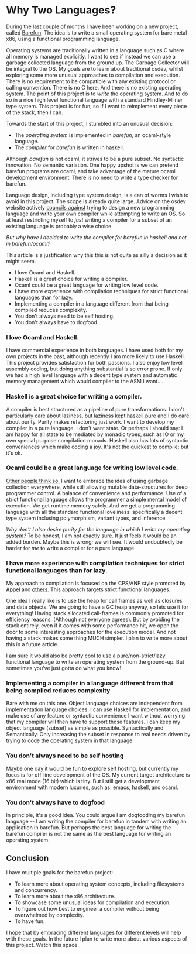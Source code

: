 
# Why Two Languages?

During the last couple of months I have been working on a new project, called
[Barefun](https://github.com/Nick-Chapman/barefun). The idea is to write a small operating system for bare metal x86, using a functional programming language.

Operating systems are traditionally written in a language such as C where all memory is managed explicitly. I want to see if instead we can use a garbage collected language from the ground up. The Garbage Collector will be integral to the OS. My goals are to learn about traditional osdev, whilst exploring some more unusual approaches to compilation and execution. There is no requirement to be compatible with any existing protocol or calling convention. There is no C here. And there is no existing operating system. The point of this project is to _write_ the operating system. And to do so in a nice high level functional language with a standard Hindley-Milner type system. This project is for fun, so if I want to reimplement every piece of the stack, then I can.

Towards the start of this project, I stumbled into an unusual decision:

- The _operating system_ is implemented in _barefun_, an ocaml-style language.
- The _compiler_ for _barefun_ is written in haskell.

Although _barefun_ is not ocaml, it strives to be a pure subset. No syntactic innovation. No semantic variation. One happy upshot is we can pretend barefun programs are ocaml, and take advantage of the mature ocaml development environment. There is no need to write a type checker for barefun.

Language design, including type system design, is a can of worms I wish to avoid in this project. The scope is already quite large. Advice on the osdev website actively [councils against](https://wiki.osdev.org/Alta_Lang)
trying to design a new programming language and write your own compiler while attempting to write an OS.
So at least restricting myself to _just_ writing a compiler for a subset of an existing language is probably a wise choice.

_But why have I decided to write the compiler for barefun in haskell and not in barefun/ocaml?_

This article is a justification why this this is not quite as silly a decision as it might seem.

- I love Ocaml and Haskell.
- Haskell is a great choice for writing a compiler.
- Ocaml could be a great language for writing low level code.
- I have more experience with compilation techniques for strict functional languages than for lazy.
- Implementing a compiler in a language different from that being compiled reduces complexity.
- You don't always need to be self hosting.
- You don't always have to dogfood

### I love Ocaml and Haskell.

I have commercial experience in both languages. I have used both for my own projects in the past, although recently I am more likely to use Haskell. This project provides satisfaction for both passions. I also enjoy low level assembly coding, but doing anything substantial is so error prone. If only we had a high level language with a decent type system and automatic memory management which would compiler to the ASM I want....


### Haskell is a great choice for writing a compiler.

A compiler is best structured as a pipeline of pure transformations. I don't particularly care about laziness,
[but laziness kept haskell pure](https://stackoverflow.com/questions/31477074/how-lazy-evaluation-forced-haskell-to-be-pure)
and I do care about purity. Purity makes refactoring just work. I want to develop my compiler in a pure language. I don't want state. Or perhaps I should say: I am happy for all state to be mediated by monadic types, such as IO or my own special purpose compilation monads. Haskell also has lots of syntactic conveniences which make coding a joy. It's not the quickest to compile; but it's ok.

### Ocaml could be a great language for writing low level code.

[Other people think so.](https://mirage.io/)
I want to embrace the idea of using garbage collection everywhere, while still allowing mutable data-structures for deep programmer control. A balance of convenience and performance. Use of a strict functional language allows the programmer a simple mental model of execution. We get runtime memory safely. And we get a programming language with all the standard functional loveliness: specifically a decent type system inclusing polymorphism, variant types, and inference.

_Why don't I also desire purity for the language in which I write my operating system?_ To be honest, I am not exactly sure. It just feels it would be an added burden. Maybe this is wrong; we will see. It would undoubtedly be harder for _me_ to write a compiler for a pure language.

### I have more experience with compilation techniques for strict functional languages than for lazy.

My approach to compilation is focused on the CPS/ANF style promoted by
[Appel](https://www.goodreads.com/book/show/2079575.Compiling_with_Continuations)
and [others](https://news.ycombinator.com/item?id=40192579).
This approach targets strict functional languages.

One idea I really like is to use the heap for call frames as well as closures and data objects. We are going to have a GC heap anyway, so lets use it for everything! Having stack allocated call-frames is commonly promoted for efficiency reasons. (Although [not everyone agrees](https://www.cs.princeton.edu/~appel/papers/45.pdf)). But by avoiding the stack entirely, even if it comes with some performance hit, we open the door to some interesting approaches for the execution model. And not having a stack makes some thing MUCH simpler. I plan to write more about this in a future article.

I am sure it would also be pretty cool to use a pure/non-strict/lazy functional language to write an operating system from the ground-up. But sometimes you've just gotta do what you know!

### Implementing a compiler in a language different from that being compiled reduces complexity

Bare with me on this one. Object language choices are independent from implementation language choices. I can use Haskell for implementation, and make use of any feature or syntactic convenience I want without worrying that my compiler will then have to support those features. I can keep my object language (subset) as simple as possible. Syntactically and Semantically. Only increasing the subset in response to real needs driven by trying to code the operating system in that language.

### You don't always need to be self hosting

Maybe one day it would be fun to explore self hosting, but currently my focus is for off-line development of the OS. My current target architecture is x86 real mode (16 bit) which is tiny. But I still get a development environment with modern luxuries, such as: emacs, haskell, and ocaml.

### You don't always have to dogfood

In principle, it's a good idea. You could argue I am dogfooding my barefun language -- I am writing the compiler for barefun in tandem with writing an application in barefun. But perhaps the best language for writing the barefun compiler is not the same as the best language for writing an operating system.

## Conclusion

I have multiple goals for the barefun project:

- To learn more about operating system concepts, including filesystems and concurrency.
- To learn more about the x86 architecture.
- To showcase some unusual ideas for compilation and execution.
- To figure out how best to engineer a compiler without being overwhelmed by complexity.
- To have fun.

I hope that by embracing different languages for different levels will help with these goals.
In the future I plan to write more about various aspects of this project. Watch this space.
